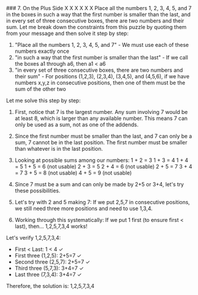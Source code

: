 <USER>
### 7. On the Plus Side
X X X X X X
Place all the numbers 1, 2, 3, 4, 5, and 7 in the boxes in such a way that the first number is smaller than the last, and in every set of three consecutive boxes, there are two numbers and their sum.

<ASSISTANT>
Let me break down the constraints from this puzzle by quoting them from your message and then solve it step by step:

1. "Place all the numbers 1, 2, 3, 4, 5, and 7" - We must use each of these numbers exactly once
2. "in such a way that the first number is smaller than the last" - If we call the boxes a1 through a6, then a1 < a6
3. "in every set of three consecutive boxes, there are two numbers and their sum" - For positions (1,2,3), (2,3,4), (3,4,5), and (4,5,6), if we have numbers x,y,z in consecutive positions, then one of them must be the sum of the other two

Let me solve this step by step:

1. First, notice that 7 is the largest number. Any sum involving 7 would be at least 8, which is larger than any available number. This means 7 can only be used as a sum, not as one of the addends.

2. Since the first number must be smaller than the last, and 7 can only be a sum, 7 cannot be in the last position. The first number must be smaller than whatever is in the last position.

3. Looking at possible sums among our numbers:
   1 + 2 = 3
   1 + 3 = 4
   1 + 4 = 5
   1 + 5 = 6 (not usable)
   2 + 3 = 5
   2 + 4 = 6 (not usable)
   2 + 5 = 7
   3 + 4 = 7
   3 + 5 = 8 (not usable)
   4 + 5 = 9 (not usable)

4. Since 7 must be a sum and can only be made by 2+5 or 3+4, let's try these possibilities.

5. Let's try with 2 and 5 making 7:
   If we put 2,5,7 in consecutive positions, we still need three more positions and need to use 1,3,4.
   
6. Working through this systematically:
   If we put 1 first (to ensure first < last), then...
   1,2,5,7,3,4 works!

Let's verify 1,2,5,7,3,4:
- First < Last: 1 < 4 ✓
- First three (1,2,5): 2+5=7 ✓
- Second three (2,5,7): 2+5=7 ✓
- Third three (5,7,3): 3+4=7 ✓
- Last three (7,3,4): 3+4=7 ✓

Therefore, the solution is: 1,2,5,7,3,4